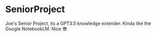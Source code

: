 # SeniorProject
Joe's Senior Project, its a GPT3.5 knowledge extender. Kinda like the Google NotebookLM. Nice 😎
